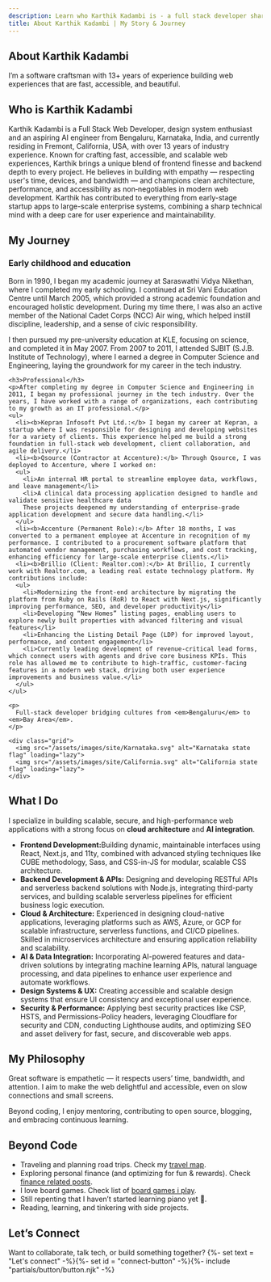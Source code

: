 ```yaml
---
description: Learn who Karthik Kadambi is - a full stack developer sharing a journey through tech, UX, finance and travel.
title: About Karthik Kadambi | My Story & Journey
---
```

<section class="section-inset" aria-label="Hero section about Karthik Kadambi">
  <div class="flow">
    <h1 class="header-branding">About Karthik Kadambi</h1>
    <p>I’m a software craftsman with 13+ years of experience building web experiences that are fast, accessible, and beautiful.</p>
  </div>
</section>
<section class="about flow" aria-label="About Karthik Kadambi">
  <section aria-label="Who is karthik kadambi">
    <h2 class="header-branding">Who is Karthik Kadambi</h2>
    <p>Karthik Kadambi is a Full Stack Web Developer, design system enthusiast and an aspiring AI engineer from Bengaluru, Karnataka, India, and currently residing in Fremont, California, USA,  with over 13 years of industry experience. Known for crafting fast, accessible, and scalable web experiences, Karthik brings a unique blend of frontend finesse and backend depth to every project. He believes in building with empathy — respecting user's time, devices, and bandwidth — and champions clean architecture, performance, and accessibility as non‑negotiables in modern web development.
    Karthik has contributed to everything from early-stage startup apps to large-scale enterprise systems, combining a sharp technical mind with a deep care for user experience and maintainability.</p>
  </section>

  <section aria-label="Journey">
    <h2 class="header-branding">My Journey</h2>
    <h3>Early childhood and education</h3>
    <p>Born in 1990, I began my academic journey at Saraswathi Vidya Nikethan, where I completed my early schooling. I continued at Sri Vani Education Centre until March 2005, which provided a strong academic foundation and encouraged holistic development. During my time there, I was also an active member of the National Cadet Corps (NCC) Air wing, which helped instill discipline, leadership, and a sense of civic responsibility.</p>
    <p>I then pursued my pre-university education at KLE, focusing on science, and completed it in May 2007. From 2007 to 2011, I attended SJBIT (S.J.B. Institute of Technology), where I earned a degree in Computer Science and Engineering, laying the groundwork for my career in the tech industry.</p>

    <h3>Professional</h3>
    <p>After completing my degree in Computer Science and Engineering in 2011, I began my professional journey in the tech industry. Over the years, I have worked with a range of organizations, each contributing to my growth as an IT professional.</p>
    <ul>
      <li><b>Kepran Infosoft Pvt Ltd.:</b> I began my career at Kepran, a startup where I was responsible for designing and developing websites for a variety of clients. This experience helped me build a strong foundation in full-stack web development, client collaboration, and agile delivery.</li>
      <li><b>Qsource (Contractor at Accenture):</b> Through Qsource, I was deployed to Accenture, where I worked on:
      <ul>
        <li>An internal HR portal to streamline employee data, workflows, and leave management</li>
        <li>A clinical data processing application designed to handle and validate sensitive healthcare data
        These projects deepened my understanding of enterprise-grade application development and secure data handling.</li>
      </ul>
      <li><b>Accenture (Permanent Role):</b> After 18 months, I was converted to a permanent employee at Accenture in recognition of my performance. I contributed to a procurement software platform that automated vendor management, purchasing workflows, and cost tracking, enhancing efficiency for large-scale enterprise clients.</li>
      <li><b>Brillio (Client: Realtor.com):</b> At Brillio, I currently work with Realtor.com, a leading real estate technology platform. My contributions include:
      <ul>
        <li>Modernizing the front-end architecture by migrating the platform from Ruby on Rails (RoR) to React with Next.js, significantly improving performance, SEO, and developer productivity</li>
        <li>Developing “New Homes” listing pages, enabling users to explore newly built properties with advanced filtering and visual features</li>
        <li>Enhancing the Listing Detail Page (LDP) for improved layout, performance, and content engagement</li>
        <li>Currently leading development of revenue-critical lead forms, which connect users with agents and drive core business KPIs. This role has allowed me to contribute to high-traffic, customer-facing features in a modern web stack, driving both user experience improvements and business value.</li>
      </ul>
    </ul>

    <p>
      Full-stack developer bridging cultures from <em>Bengaluru</em> to <em>Bay Area</em>.
    </p>

    <div class="grid">
      <img src="/assets/images/site/Karnataka.svg" alt="Karnataka state flag" loading="lazy">
      <img src="/assets/images/site/California.svg" alt="California state flag" loading="lazy">
    </div>
  </section>

  <section aria-label="Skills">
    <h2 class="header-branding">What I Do</h2>
    <p>I specialize in building scalable, secure, and high-performance web applications with a strong focus on <strong>cloud architecture</strong> and <strong>AI integration</strong>.</p>
    <ul>
      <li><b>Frontend Development:</b>Building dynamic, maintainable interfaces using React, Next.js, and 11ty, combined with advanced styling techniques like CUBE methodology, Sass, and CSS-in-JS for modular, scalable CSS architecture.</li>
      <li><b>Backend Development & APIs:</b> Designing and developing RESTful APIs and serverless backend solutions with Node.js, integrating third-party services, and building scalable serverless pipelines for efficient business logic execution.</li>
      <li><b>Cloud & Architecture:</b> Experienced in designing cloud-native applications, leveraging platforms such as AWS, Azure, or GCP for scalable infrastructure, serverless functions, and CI/CD pipelines. Skilled in microservices architecture and ensuring application reliability and scalability.</li>
      <li><b>AI & Data Integration:</b> Incorporating AI-powered features and data-driven solutions by integrating machine learning APIs, natural language processing, and data pipelines to enhance user experience and automate workflows.</li>
      <li><b>Design Systems & UX:</b> Creating accessible and scalable design systems that ensure UI consistency and exceptional user experience.</li>
      <li><b>Security & Performance:</b> Applying best security practices like CSP, HSTS, and Permissions-Policy headers, leveraging Cloudflare for security and CDN, conducting Lighthouse audits, and optimizing SEO and asset delivery for fast, secure, and discoverable web apps.</li>
    </ul>
  </section>

  <section aria-label="Philosophy">
    <h2 class="header-branding">My Philosophy</h2>
    <p>Great software is empathetic — it respects users’ time, bandwidth, and attention. I aim to make the web delightful and accessible, even on slow connections and small screens.</p>
    <p>Beyond coding, I enjoy mentoring, contributing to open source, blogging, and embracing continuous learning.</p>
  </section>

  <section aria-label="Beyond code">
    <h2 class="header-branding">Beyond Code</h2>
      <ul>
        <li>Traveling and planning road trips. Check my <a href="/travel/">travel map</a>.</li>
        <li>Exploring personal finance (and optimizing for fun & rewards). Check <a href ="/tags/finance/">finance related posts</a>.</li>
        <li>I love board games. Check list of <a href="/games/">board games i play</a>.</li>
        <li>Still repenting that I haven’t started learning piano yet 🎹.</li>
        <li>Reading, learning, and tinkering with side projects.</li>
      </ul>
  </section>

  <section aria-label="Contact">
    <h2 class="header-branding">Let’s Connect</h2>
    Want to collaborate, talk tech, or build something together?
    {%- set text = "Let's connect" -%}{%- set id = "connect-button" -%}{%- include "partials/button/button.njk" -%}
  </section>
</section>